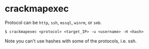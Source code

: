 # crackmapexec

Protocol can be `http`, `ssh`, `mssql`, `winrm`, or `smb`.
```
$ crackmapexec <protocol> <target_IP> -u <username> -H <hash>
```

Note you can't use hashes with some of the protocols, i.e. ssh. 